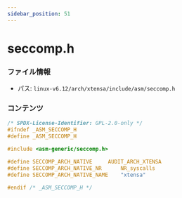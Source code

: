```yaml
---
sidebar_position: 51
---
```

# seccomp.h

### ファイル情報

- パス: `linux-v6.12/arch/xtensa/include/asm/seccomp.h`

### コンテンツ

```h
/* SPDX-License-Identifier: GPL-2.0-only */
#ifndef _ASM_SECCOMP_H
#define _ASM_SECCOMP_H

#include <asm-generic/seccomp.h>

#define SECCOMP_ARCH_NATIVE		AUDIT_ARCH_XTENSA
#define SECCOMP_ARCH_NATIVE_NR		NR_syscalls
#define SECCOMP_ARCH_NATIVE_NAME	"xtensa"

#endif /* _ASM_SECCOMP_H */

```
